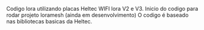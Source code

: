 Codigo lora utilizando placas Heltec WIFI lora V2 e V3.
Inicio do codigo para rodar projeto loramesh (ainda em desenvolvimento)
O codigo é baseado nas bibliotecas basicas da Heltec.
